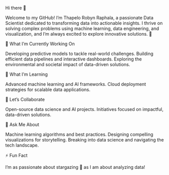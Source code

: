 Hi there 👋

Welcome to my GitHub! I’m Thapelo Robyn Raphala, a passionate Data Scientist dedicated to transforming data into actionable insights. I thrive on solving complex problems using machine learning, data engineering, and visualization, and I’m always excited to explore innovative solutions. 🚀

🔭 What I’m Currently Working On

Developing predictive models to tackle real-world challenges.
Building efficient data pipelines and interactive dashboards.
Exploring the environmental and societal impact of data-driven solutions.

🌱 What I’m Learning

Advanced machine learning and AI frameworks.
Cloud deployment strategies for scalable data applications.

👯 Let’s Collaborate

Open-source data science and AI projects.
Initiatives focused on impactful, data-driven solutions.

💬 Ask Me About

Machine learning algorithms and best practices.
Designing compelling visualizations for storytelling.
Breaking into data science and navigating the tech landscape.

⚡ Fun Fact

I’m as passionate about stargazing 🌌 as I am about analyzing data!
